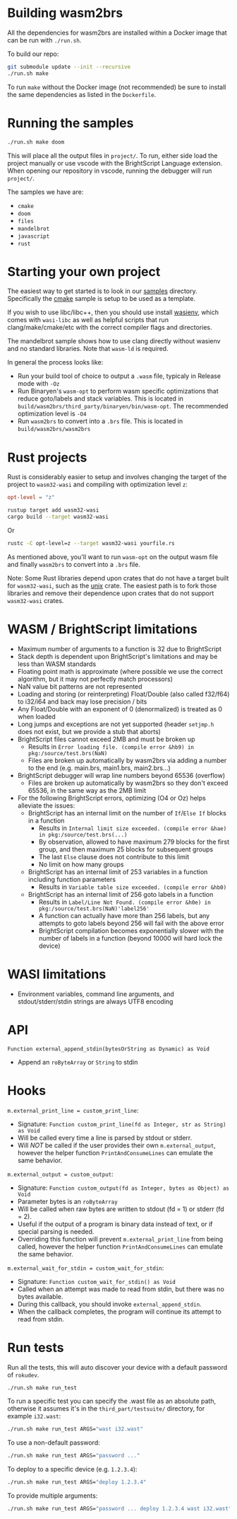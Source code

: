 # Building wasm2brs
All the dependencies for wasm2brs are installed within a Docker image that can be run with `./run.sh`.

To build our repo:
```bash
git submodule update --init --recursive
./run.sh make
```

To run `make` without the Docker image (not recommended) be sure to install the same dependencies as listed in the `Dockerfile`.

# Running the samples
```bash
./run.sh make doom
```

This will place all the output files in `project/`. To run, either side load the project manually or use vscode with the BrightScript Language extension. When opening our repository in vscode, running the debugger will run `project/`.

The samples we have are:
- `cmake`
- `doom`
- `files`
- `mandelbrot`
- `javascript`
- `rust`

# Starting your own project
The easiest way to get started is to look in our [samples](samples) directory. Specifically the [cmake](samples/cmake) sample is setup to be used as a template.

If you wish to use libc/libc++, then you should use install [wasienv](https://github.com/wasienv/wasienv), which comes with `wasi-libc` as well as helpful scripts that run clang/make/cmake/etc with the correct compiler flags and directories.

The mandelbrot sample shows how to use clang directly without wasienv and no standard libraries. Note that `wasm-ld` is required.

In general the process looks like:
- Run your build tool of choice to output a `.wasm` file, typicaly in Release mode with `-Oz`
- Run Binaryen's `wasm-opt` to perform wasm specific optimizations that reduce goto/labels and stack variables. This is located in `build/wasm2brs/third_party/binaryen/bin/wasm-opt`. The recommended optimization level is `-O4`
- Run `wasm2brs` to convert into a `.brs` file. This is located in `build/wasm2brs/wasm2brs`

# Rust projects
Rust is considerably easier to setup and involves changing the target of the project to `wasm32-wasi` and compiling with optimization level `z`:
```toml
opt-level = "z"
```
```bash
rustup target add wasm32-wasi
cargo build --target wasm32-wasi
```
Or
```bash
rustc -C opt-level=z --target wasm32-wasi yourfile.rs
```

As mentioned above, you'll want to run `wasm-opt` on the output wasm file and finally `wasm2brs` to convert into a `.brs` file.

Note: Some Rust libraries depend upon crates that do not have a target built for `wasm32-wasi`, such as the [unix](https://crates.io/crates/unix) crate. The easiest path is to fork those libraries and remove their dependence upon crates that do not support `wasm32-wasi` crates.

# WASM / BrightScript limitations
- Maximum number of arguments to a function is 32 due to BrightScript
- Stack depth is dependent upon BrightScript's limitations and may be less than WASM standards
- Floating point math is approximate (where possible we use the correct algorithm, but it may not perfectly match processors)
- NaN value bit patterns are not represented
- Loading and storing (or reinterpreting) Float/Double (also called f32/f64) to i32/i64 and back may lose precision / bits
- Any Float/Double with an exponent of 0 (denormalized) is treated as 0 when loaded
- Long jumps and exceptions are not yet supported (header `setjmp.h` does not exist, but we provide a stub that aborts)
- BrightScript files cannot exceed 2MB and must be broken up
  - Results in `Error loading file. (compile error &hb9) in pkg:/source/test.brs(NaN)`
  - Files are broken up automatically by wasm2brs via adding a number to the end (e.g. main.brs, main1.brs, main2.brs...)
- BrightScript debugger will wrap line numbers beyond 65536 (overflow)
  - Files are broken up automatically by wasm2brs so they don't exceed 65536, in the same way as the 2MB limit
- For the following BrightScript errors, optimizing (O4 or Oz) helps alleviate the issues:
  - BrightScript has an internal limit on the number of `If`/`Else If` blocks in a function
    - Results in `Internal limit size exceeded. (compile error &hae) in pkg:/source/test.brs(...)`
    - By observation, allowed to have maximum 279 blocks for the first group, and then maximum 25 blocks for subsequent groups
    - The last `Else` clause does not contribute to this limit
    - No limit on how many groups
  - BrightScript has an internal limit of 253 variables in a function including function parameters
    - Results in `Variable table size exceeded. (compile error &hb0)`
  - BrightScript has an internal limit of 256 goto labels in a function
    - Results in `Label/Line Not Found. (compile error &h0e) in pkg:/source/test.brs(NaN)'label256'`
    - A function can actually have more than 256 labels, but any attempts to goto labels beyond 256 will fail with the above error
    - BrightScript compilation becomes exponentially slower with the number of labels in a function (beyond 10000 will hard lock the device)

# WASI limitations
- Environment variables, command line arguments, and stdout/stderr/stdin strings are always UTF8 encoding

# API
`Function external_append_stdin(bytesOrString as Dynamic) as Void`
- Append an `roByteArray` or `String` to stdin

# Hooks
`m.external_print_line = custom_print_line`:
- Signature: `Function custom_print_line(fd as Integer, str as String) as Void`
- Will be called every time a line is parsed by stdout or stderr.
- Will *NOT* be called if the user provides their own `m.external_output`, however the helper function `PrintAndConsumeLines` can emulate the same behavior.

`m.external_output = custom_output`:
- Signature: `Function custom_output(fd as Integer, bytes as Object) as Void`
- Parameter bytes is an `roByteArray`
- Will be called when raw bytes are written to stdout (fd = 1) or stderr (fd = 2).
- Useful if the output of a program is binary data instead of text, or if special parsing is needed.
- Overriding this function will prevent `m.external_print_line` from being called, however the helper function `PrintAndConsumeLines` can emulate the same behavior.

`m.external_wait_for_stdin = custom_wait_for_stdin`:
- Signature: `Function custom_wait_for_stdin() as Void`
- Called when an attempt was made to read from stdin, but there was no bytes available.
- During this callback, you should invoke `external_append_stdin`.
- When the callback completes, the program will continue its attempt to read from stdin.

# Run tests
Run all the tests, this will auto discover your device with a default password of `rokudev`.
```bash
./run.sh make run_test
```

To run a specific test you can specify the .wast file as an absolute path, otherwise it assumes it's in the `third_part/testsuite/` directory, for example `i32.wast`:
```bash
./run.sh make run_test ARGS="wast i32.wast"
```

To use a non-default password:
```bash
./run.sh make run_test ARGS="password ..."
```

To deploy to a specific device (e.g. `1.2.3.4`):
```bash
./run.sh make run_test ARGS="deploy 1.2.3.4"
```

To provide multiple arguments:
```bash
./run.sh make run_test ARGS="password ... deploy 1.2.3.4 wast i32.wast"
```
